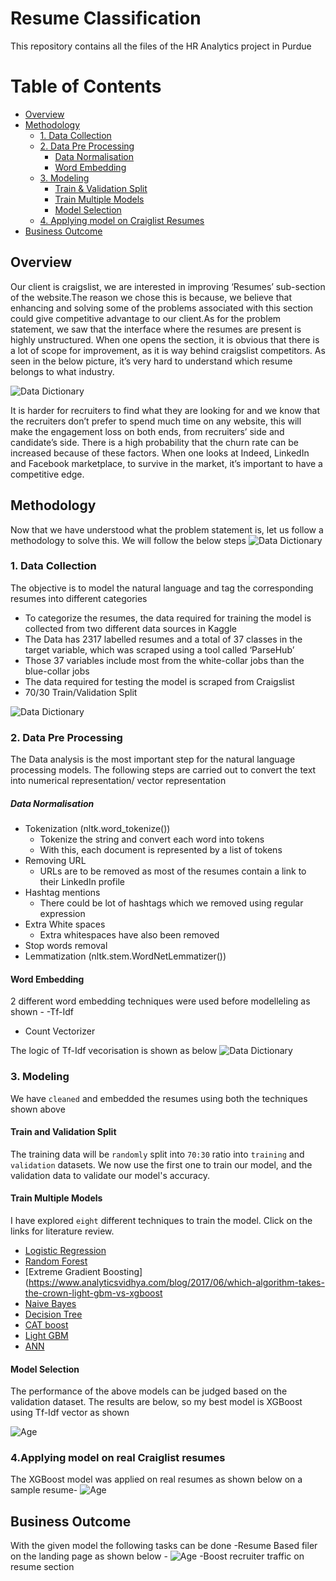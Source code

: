 # Resume Classification

This repository contains all the files of the HR Analytics project in Purdue


# Table of Contents
- [Overview](#overview)
- [Methodology](#methodology)
  - [1. Data Collection](#1-data-collection)
  - [2. Data Pre Processing](#2-data-pre-processing)
    - [Data Normalisation](#data-normalisation)
    - [Word Embedding](#word-embedding)
  - [3. Modeling](#3-modeling)
    - [Train & Validation Split](#train-and-validation-split)
    - [Train Multiple Models](#train-multiple-models)
    - [Model Selection](#model-selection)
  - [4. Applying model on Craiglist Resumes](#4-applying-model-on-real-Craiglist-resumes)
- [Business Outcome](#business-outcome)
  
## Overview
Our client is craigslist, we are interested in improving ‘Resumes’ sub-section of the website.The reason we chose this is because, we believe that enhancing and solving some of the problems associated with this section could give competitive advantage to our client.As for the problem statement, we saw that the interface where the resumes are present is highly unstructured. When one opens the section, it is obvious that there is a lot of scope for improvement, as it is way behind craigslist competitors. As seen in the below picture, it’s very hard to understand which resume belongs to what industry.


![Data Dictionary](Images/Unstructured_resume.PNG)

It is harder for recruiters to find what they are looking for and we know that the recruiters don’t prefer to spend much time on any website, this will make the engagement loss on both ends, from recruiters’ side and candidate’s side. There is a high probability that the churn rate can be increased because of these factors.
When one looks at Indeed, LinkedIn and Facebook marketplace, to survive in the market, it’s important to have a competitive edge.



## Methodology
Now that we have understood what the problem statement is, let us follow a methodology to solve this. We will follow the below steps
![Data Dictionary](Images/Methodology.PNG)


### 1. Data Collection
The objective is to model the natural language and tag the corresponding resumes into different categories
- To categorize the resumes, the data required for training the model is collected from two different data sources in Kaggle
- The Data has 2317 labelled resumes and a total of 37 classes in the target variable, which was scraped using a tool called ‘ParseHub’
- Those 37 variables include most from the white-collar jobs than the blue-collar jobs
- The data required for testing the model is scraped from Craigslist
- 70/30 Train/Validation Split

![Data Dictionary](Images/Job_categories.PNG)

### 2. Data Pre Processing
The Data analysis is the most important step for the natural language processing models. The following steps are carried out to convert the text into numerical representation/ vector representation
##### Data Normalisation
- Tokenization (nltk.word_tokenize())
  - Tokenize the string and convert each word into tokens
  -  With this, each document is represented by a list of tokens
- Removing URL
  -  URLs are to be removed as most of the resumes contain a link to their LinkedIn profile
- Hashtag mentions
  - There could be lot of hashtags which we removed using regular expression
- Extra White spaces
  - Extra whitespaces have also been removed
- Stop words removal
- Lemmatization  (nltk.stem.WordNetLemmatizer())


#### Word Embedding
2 different word embedding techniques were used before modelleling as shown -
-Tf-Idf 
- Count Vectorizer

The logic of Tf-Idf vecorisation is shown as below 
![Data Dictionary](Images/TFIDF.PNG)



### 3. Modeling
We have `cleaned` and embedded the resumes using both the techniques shown above 
#### Train and Validation Split
The training data will be `randomly` split into `70:30` ratio into `training` and `validation` datasets. We now use the first one to train our model, and the validation data to validate our model's accuracy.
#### Train Multiple Models
I have explored `eight` different techniques to train the model. Click on the links for literature review.
- [Logistic Regression](https://www.analyticsvidhya.com/blog/2021/03/logistic-regression/)
- [Random Forest](https://www.analyticsvidhya.com/blog/2021/03/introduction-to-random-forest-and-its-hyper-parameters/)
- [Extreme Gradient Boosting](https://www.analyticsvidhya.com/blog/2017/06/which-algorithm-takes-the-crown-light-gbm-vs-xgboost
- [Naive Bayes](https://www.analyticsvidhya.com/blog/2021/01/a-guide-to-the-naive-bayes-algorithm/)
- [Decision Tree](https://www.analyticsvidhya.com/blog/2016/04/tree-based-algorithms-complete-tutorial-scratch-in-python/)
- [CAT boost](https://www.analyticsvidhya.com/blog/2021/04/how-to-use-catboost-for-mental-fatigue-score-prediction/)
- [Light GBM](https://www.analyticsvidhya.com/blog/2017/06/which-algorithm-takes-the-crown-light-gbm-vs-xgboost/)
- [ANN](https://www.analyticsvidhya.com/blog/2021/05/beginners-guide-to-artificial-neural-network/)


#### Model Selection
The performance of the above models can be judged based on the validation dataset. The results are below, so my best model is XGBoost using Tf-Idf vector as shown 

![Age](Images/model_results.PNG)

### 4.Applying model on real Craiglist resumes

The XGBoost model was applied on real resumes as shown below on a sample resume-
![Age](Images/HR_resume.PNG)

## Business Outcome
With the given model the following tasks can be done
-Resume Based filer on the landing page as shown below -
![Age](Images/recommendation.PNG)
-Boost recruiter traffic on resume section





